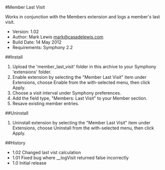 #Member Last Visit

Works in conjunction with the Members extension and logs a member's last visit.

- Version: 1.02
- Author: Mark Lewis <mark@casadelewis.com>
- Build Date: 14 May 2012
- Requirements: Symphony 2.2

##Install

1. Upload the 'member_last_visit' folder in this archive to your Symphony
   'extensions' folder.
2. Enable extension by selecting the "Member Last Visit" item under Extensions, choose Enable
   from the with-selected menu, then click Apply.
3. Choose a visit interval under Symphony preferences.
4. Add the field type, "Members: Last Visit" to your Member section.
5. Resave existing member entries.

##Uninstall

1. Uninstall extension by selecting the "Member Last Visit" item under Extensions, choose Uninstall from the with-selected menu, then click Apply.

##History

- 1.02 Changed last vist calculation
- 1.01 Fixed bug where __logVisit returned false incorrectly
- 1.0 Initial release